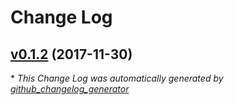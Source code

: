 # Change Log

## [v0.1.2](https://github.com/wikiki/bulma-iconpicker/tree/v0.1.2) (2017-11-30)


\* *This Change Log was automatically generated by [github_changelog_generator](https://github.com/skywinder/Github-Changelog-Generator)*